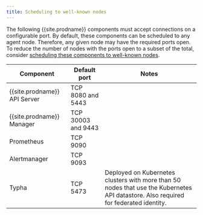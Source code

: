 ```yaml
---
title: Scheduling to well-known nodes
---
```


The following {{site.prodname}} components must accept connections on
a configurable port. By default, these components can be scheduled to any agent node.
Therefore, any given node may have the required ports open. To reduce the number of
nodes with the ports open to a subset of the total, consider
[scheduling these components to well-known nodes](https://kubernetes.io/docs/concepts/configuration/assign-pod-node/).

| Component                    | Default port        | Notes                                                                                                                                |
|------------------------------|---------------------|--------------------------------------------------------------------------------------------------------------------------------------|
| {{site.prodname}} API Server | TCP 8080 and 5443   |                                                                                                                                      |
| {{site.prodname}} Manager    | TCP 30003 and 9443  |                                                                                                                                      |
| Prometheus                   | TCP 9090            |                                                                                                                                      |
| Alertmanager                 | TCP 9093            |                                                                                                                                      |
| Typha                        | TCP 5473            | Deployed on Kubernetes clusters with more than 50 nodes that use the Kubernetes API datastore. Also required for federated identity. |
